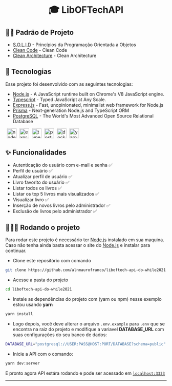 <h1 align="center">
🎓 LibOFTechAPI
</h1>

## 👨‍💻 Padrão de Projeto

* [S.O.L.I.D](https://medium.com/thiago-aragao/solid-princ%C3%ADpios-da-programa%C3%A7%C3%A3o-orientada-a-objetos-ba7e31d8fb25) - Princípios da Programação Orientada a Objetos
* [Clean Code](https://balta.io/artigos/clean-code) - Clean Code  
* [Clean Architecture](https://medium.com/luizalabs/descomplicando-a-clean-architecture-cf4dfc4a1ac6) - Clean Architecture

## 🚀 Tecnologias
Esse projeto foi desenvolvido com as seguintes tecnologias:
* [Node.js](https://nodejs.org/en/) - A JavaScript runtime built on Chrome's V8 JavaScript engine.
* [Typescript](https://www.typescriptlang.org/) - Typed JavaScript at Any Scale.
* [Express.js](http://expressjs.com/) - Fast, unopinionated, minimalist web framework for Node.js
* [Prisma](https://prisma.io/) - Next-generation Node.js and TypeScript ORM
* [PostgreSQL](https://www.postgresql.org/) - The World's Most Advanced Open Source Relational Database
<p>
<img src="https://cdn.svgporn.com/logos/nodejs-icon.svg" alt="nodejs" width="30" height="30" style="margin-left: 5px;"/>
<img src="https://cdn.svgporn.com/logos/express.svg" alt="express" width="30" height="30" style="margin-left: 5px;"/>
<img src="https://cdn.svgporn.com/logos/typescript-icon.svg" alt="typescript" width="30" height="30" style="margin-left: 5px;"/>
<img src="https://cdn.svgporn.com/logos/postgresql.svg" alt="postgresql" width="30" height="30" style="margin-left: 5px;"/>
<img src="https://cdn.svgporn.com/logos/docker-icon.svg" alt="docker" width="30" height="30" style="margin-left: 5px;"/>
<img src="https://cdn.svgporn.com/logos/yarn.svg" alt="yarn" width="30" height="30" style="margin-left: 5px;"/>
</p>

## ✨ Funcionalidades
- Autenticação do usuário com e-mail e senha ✅
- Perfil de usuário ✅
- Atualizar perfil de usuário ✅
- Livro favorito do usuário ✅
- Listar todos os livros ✅
- Listar os top 5 livros mais visualizados ✅
- Visualizar livro ✅
- Inserção de novos livros pelo administrador ✅
- Exclusão de livros pelo administrador ✅

## 👨🏼‍💻 Rodando o projeto
Para rodar este projeto é necessário ter [Node.js](https://nodejs.org/) instalado em sua maquina. Caso não tenha ainda basta acessar o site do [Node.js](https://nodejs.org/) e instalar para continuar.

- Clone este repositório com comando
```bash
git clone https://github.com/alnmaurofranco/liboftech-api-do-while2021
```
- Acesse a pasta do projeto
```bash
cd liboftech-api-do-while2021
```
- Instale as dependências do projeto com (yarn ou npm) nesse exemplo estou usando **yarn**
```bash
yarn install
```
- Logo depois, você deve alterar o arquivo `.env.example` para `.env` que se encontra na raiz do projeto e modifique a variavel **DATABASE_URL** com suas configurações do seu banco de dados:

```bash
DATABASE_URL="postgresql://USER:PASS@HOST:PORT/DATABASE?schema=public"
```

- Inicie a API com o comando:
```bash
yarn dev:server
```

E pronto agora API estára rodando e pode ser acessado em [`localhost:3333`](http://localhost:3333)

---
